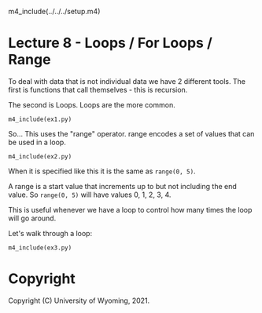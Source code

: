 

m4_include(../../../setup.m4)

# Lecture 8 - Loops / For Loops / Range

To deal with data that is not individual data we have 2 different
tools.  The first is functions that call themselves - this is
recursion.

The second is Loops.   Loops are the more common.

```
m4_include(ex1.py)
```

So... This uses the "range" operator.  range encodes a
set of values that can be used in a loop.

```
m4_include(ex2.py)
```

When it is specified like this it is the same as `range(0, 5)`.

A range is a start value that increments up to but not including
the end value.  So `range(0, 5)`  will have values 0, 1, 2, 3, 4.

This is useful whenever we have a loop to control how many times
the loop will go around.

Let's walk through a loop:

```
m4_include(ex3.py)
```





















# Copyright

Copyright (C) University of Wyoming, 2021.

